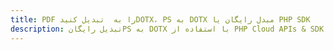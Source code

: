 ---title: PDF را به  تبدیل کنیدDOTX، PS به DOTX مبدل رایگان یا PHP SDKdescription: تبدیل رایگانPS به DOTX با استفاده از PHP Cloud APIs & SDK همچنین اسناد PDF را در Cloud ایجاد، ویرایش و رندر کنید.---